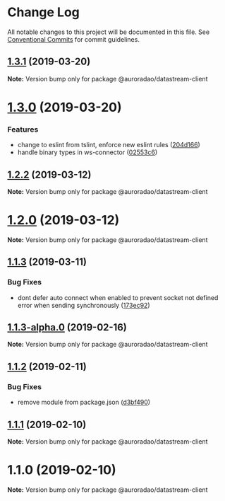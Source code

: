 # Change Log

All notable changes to this project will be documented in this file.
See [Conventional Commits](https://conventionalcommits.org) for commit guidelines.

## [1.3.1](https://github.com/AuroraDAO/datastream-client/compare/v1.3.0...v1.3.1) (2019-03-20)

**Note:** Version bump only for package @auroradao/datastream-client





# [1.3.0](https://github.com/AuroraDAO/datastream-client/compare/v1.2.2...v1.3.0) (2019-03-20)


### Features

* change to eslint from tslint, enforce new eslint rules ([204d166](https://github.com/AuroraDAO/datastream-client/commit/204d166))
* handle binary types in ws-connector ([02553c6](https://github.com/AuroraDAO/datastream-client/commit/02553c6))





## [1.2.2](https://github.com/AuroraDAO/datastream-client/compare/v1.2.1...v1.2.2) (2019-03-12)

**Note:** Version bump only for package @auroradao/datastream-client

# [1.2.0](https://github.com/AuroraDAO/datastream-client/compare/v1.1.3...v1.2.0) (2019-03-12)

**Note:** Version bump only for package @auroradao/datastream-client

## [1.1.3](https://github.com/AuroraDAO/datastream-client/compare/v1.1.3-alpha.0...v1.1.3) (2019-03-11)

### Bug Fixes

- dont defer auto connect when enabled to prevent socket not defined error when sending synchronously ([173ec92](https://github.com/AuroraDAO/datastream-client/commit/173ec92))

## [1.1.3-alpha.0](https://github.com/AuroraDAO/datastream-client/compare/v1.1.2...v1.1.3-alpha.0) (2019-02-16)

**Note:** Version bump only for package @auroradao/datastream-client

## [1.1.2](https://github.com/AuroraDAO/datastream-client/compare/v1.1.1...v1.1.2) (2019-02-11)

### Bug Fixes

- remove module from package.json ([d3bf490](https://github.com/AuroraDAO/datastream-client/commit/d3bf490))

## [1.1.1](https://github.com/AuroraDAO/datastream-client/compare/v1.1.0...v1.1.1) (2019-02-10)

**Note:** Version bump only for package @auroradao/datastream-client

# 1.1.0 (2019-02-10)

**Note:** Version bump only for package @auroradao/datastream-client
